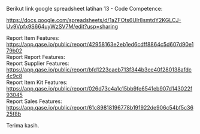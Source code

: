 Berikut link google spreadsheet latihan 13 - Code Competence:

https://docs.google.com/spreadsheets/d/1aZFOts6Ulr8smtdY2KGLCJ-Uv9Vpfx9S664uyWzSV7M/edit?usp=sharing

Report Item Features: https://app.qase.io/public/report/42958163e2eb1ed6cdff8864c5d607d90e179b02 <br>
Report Report Features:  <br>
Report Supplier Features: https://app.qase.io/public/report/bfd1223caeb713f344b3ee40f280138afdc4c9c8 <br>
Report Item Kit Features: https://app.qase.io/public/report/026d73c4a1c15bb9fe6541eb907d143022f93045 <br>
Report Sales Features: https://app.qase.io/public/report/61c89818196778b191922de906c54bf5c3625f8b <br>


Terima kasih.